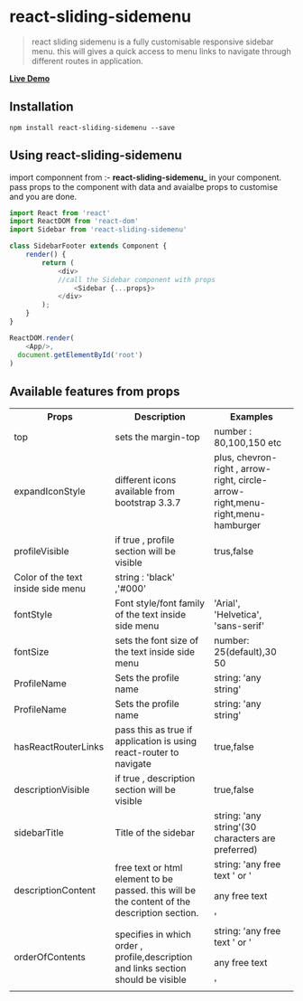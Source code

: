 
# react-sliding-sidemenu
> react sliding sidemenu is a fully customisable responsive sidebar menu.
this will gives a quick access to menu links to navigate through different routes in application. 


**[Live Demo](https://kneteviresh.github.io//)** 

## Installation
`npm install react-sliding-sidemenu --save`

## Using react-sliding-sidemenu

import componnent from  :- **react-sliding-sidemenu_** in your component.
pass props to the component with data and avaialbe props to customise and you are done.
```js
import React from 'react'
import ReactDOM from 'react-dom'
import Sidebar from 'react-sliding-sidemenu'

class SidebarFooter extends Component {
    render() {
        return (
            <div>
            //call the Sidebar component with props
                <Sidebar {...props}>
            </div>
        );
    }
}

ReactDOM.render(
    <App/>,
  document.getElementById('root')
)
```

## Available features from props

<table>
  <tr>
    <th>Props</th>
    <th>Description</th>
    <th>Examples</th>
  </tr>
  <tr>
    <td>top</td>
    <td>sets the margin-top</td>
    <td>number :  80,100,150 etc</td>
  </tr>
  <tr>
    <td>expandIconStyle</td>
    <td>different icons available from bootstrap 3.3.7</td>
    <td>plus, chevron-right , arrow-right, circle-arrow-right,menu-right,menu-hamburger </td>

  </tr>
  <tr>
    <td>profileVisible</td>
    <td>if true , profile section will be visible</td>
    <td>trus,false</td>

  </tr>
  <tr>
    <tdtextColor</td>
    <td>Color of the text inside side menu</td>
    <td>string : 'black' ,'#000'</td>

  </tr>
  <tr>
    <td>fontStyle</td>
    <td>Font style/font family of the text inside side menu</td>
    <td>'Arial', 'Helvetica', 'sans-serif'</td>

  </tr>
  <tr>
    <td>fontSize</td>
    <td>sets the font size of the text inside side menu</td>
    <td>number: 25(default),30 50</td>
  </tr>
  
  
  <tr>
    <td>ProfileName</td>
    <td>Sets the profile name </td>
    <td>string: 'any string'</td>
  </tr>
  
  <tr>
    <td>ProfileName</td>
    <td>Sets the profile name </td>
    <td>string: 'any string'</td>
  </tr>
  
  <tr>
    <td>hasReactRouterLinks</td>
    <td>pass this as true if application is using react-router to navigate </td>
    <td>true,false</td>
  </tr>
  
  <tr>
    <td>descriptionVisible</td>
    <td>if true , description section will be visible </td>
    <td>true,false</td>
  </tr>
  
  <tr>
    <td>sidebarTitle</td>
    <td>Title of the sidebar</td>
    <td>string: 'any string'(30 characters are preferred)</td>
  </tr>
  
  <tr>
    <td>descriptionContent</td>
    <td>free text or html element to be passed. this will be the content of the description section.</td>
    <td>string: 'any free text ' or '<p>any free text</p>'</td>
  </tr>
  
   <tr>
    <td>orderOfContents</td>
    <td>specifies in which order , profile,description and links section should be visible</td>
    <td>string: 'any free text ' or '<p>any free text</p>'</td>
  </tr>
  
</table>
